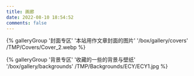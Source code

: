 ```yaml
---
title: 画廊
date: 2022-08-10 18:54:52
comments: false
---
```


<div class="gallery-group-main">

{% galleryGroup '封面专区' '本站用作文章封面的图片' '/box/gallery/covers' /TMP/Covers/Cover_2.webp %}

{% galleryGroup '背景专区' '收藏的一些的背景与壁纸' '/box/gallery/backgrounds' /TMP/Backgrounds/ECY/ECY1.jpg %}
</div>